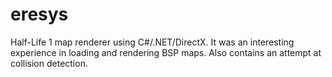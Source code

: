 eresys
======

Half-Life 1 map renderer using C#/.NET/DirectX. It was an interesting experience in loading and rendering BSP maps. Also contains an attempt at collision detection.
